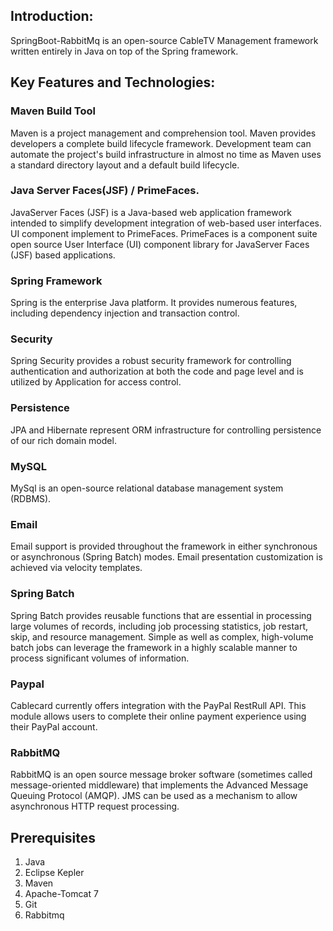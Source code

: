 
## Introduction:

 SpringBoot-RabbitMq is an open-source CableTV Management framework written entirely in Java on top of the Spring framework.

## Key Features and Technologies: 

### Maven Build Tool

Maven is a project management and comprehension tool. Maven provides developers a complete build lifecycle framework. Development team can automate the project's build infrastructure in almost no time as Maven uses a standard directory layout and a default build lifecycle. 

### Java Server Faces(JSF) / PrimeFaces.

JavaServer Faces (JSF) is a Java-based web application framework intended to simplify development integration of web-based user interfaces. UI component implement to  PrimeFaces. PrimeFaces is a component suite open source User Interface (UI) component library for JavaServer Faces (JSF) based applications.

### Spring Framework

Spring is the enterprise Java platform. It provides numerous features, including dependency injection and transaction control.

### Security

Spring Security provides a robust security framework for controlling authentication and authorization at both the code and page level and is utilized by Application for access control.

### Persistence

JPA and Hibernate represent ORM infrastructure for controlling persistence of our rich domain model.

### MySQL 

 MySql is an open-source relational database management system (RDBMS). 
 
### Email

Email support is provided throughout the framework in either synchronous or asynchronous (Spring Batch) modes. Email presentation customization is achieved via velocity templates.

### Spring Batch 

Spring Batch provides reusable functions that are essential in processing large volumes of records, including job processing statistics, job restart, skip, and resource management. Simple as well as complex, high-volume batch jobs can leverage the framework in a highly scalable manner to process significant volumes of information.

### Paypal 

Cablecard currently offers integration with the PayPal RestRull API. This module allows users to complete their online payment experience using their PayPal account.

### RabbitMQ 

RabbitMQ is an open source message broker software (sometimes called message-oriented middleware) that implements the Advanced Message Queuing Protocol (AMQP). JMS can be used as a mechanism to allow asynchronous HTTP request processing.

## Prerequisites

1. Java
2. Eclipse Kepler 
3. Maven
4. Apache-Tomcat 7
5. Git
6. Rabbitmq



